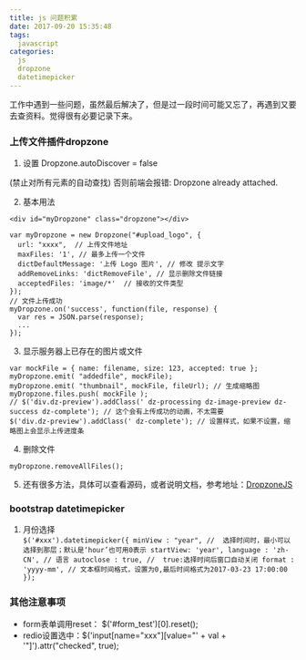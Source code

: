 ```yaml
---
title: js 问题积累
date: 2017-09-20 15:35:48
tags:
  javascript
categories:
  js
  dropzone
  datetimepicker
---
```


工作中遇到一些问题，虽然最后解决了，但是过一段时间可能又忘了，再遇到又要去查资料。觉得很有必要记录下来。

### 上传文件插件dropzone

1. 设置 Dropzone.autoDiscover = false

  (禁止对所有元素的自动查找) 否则前端会报错: Dropzone already attached.

2. 基本用法
  ```
  <div id="myDropzone" class="dropzone"></div>

  var myDropzone = new Dropzone("#upload_logo", { 
    url: "xxxx",  // 上传文件地址
    maxFiles: '1', // 最多上传一个文件
    dictDefaultMessage: '上传 Logo 图片', // 修改 提示文字
    addRemoveLinks: 'dictRemoveFile', // 显示删除文件链接
    acceptedFiles: 'image/*'  // 接收的文件类型
  });
  // 文件上传成功
  myDropzone.on('success', function(file, response) {
    var res = JSON.parse(response);
    ...
  });

  ```

3. 显示服务器上已存在的图片或文件

  ```
  var mockFile = { name: filename, size: 123, accepted: true };
  myDropzone.emit( "addedfile", mockFile);
  myDropzone.emit( "thumbnail", mockFile, fileUrl); // 生成缩略图
  myDropzone.files.push( mockFile ); 
  // $('div.dz-preview').addClass(' dz-processing dz-image-preview dz-success dz-complete'); // 这个会有上传成功的动画，不太需要
  $('div.dz-preview').addClass(' dz-complete'); // 设置样式，如果不设置，缩略图上会显示上传进度条
  ```

4. 删除文件

  ```
  myDropzone.removeAllFiles();
  ```

5. 还有很多方法，具体可以查看源码，或者说明文档，参考地址：[DropzoneJS](http://wxb.github.io/dropzonejs.com.zh-CN/dropzonezh-CN/#)

### bootstrap datetimepicker 

  1. 月份选择  
    ```
    $('#xxx').datetimepicker({
      minView : "year", //  选择时间时，最小可以选择到那层；默认是‘hour’也可用0表示
      startView: 'year',
      language : 'zh-CN', // 语言
      autoclose : true, //  true:选择时间后窗口自动关闭
      format : 'yyyy-mm', // 文本框时间格式，设置为0,最后时间格式为2017-03-23 17:00:00
    });
    ```


### 其他注意事项

  - form表单调用reset： $('#form_test')[0].reset();
  - redio设置选中：$('input[name="xxx"][value="' + val + '"]').attr("checked", true);



